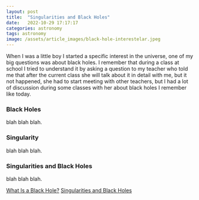 ```yaml
---
layout: post
title:  "Singularities and Black Holes"
date:   2022-10-29 17:17:17
categories: astronomy
tags: astronomy
image: /assets/article_images/black-hole-interestelar.jpeg
---
```


When I was a little boy I started a specific interest in the universe, one of my big questions was about black holes. I remember that during a class at school I tried to understand it by asking a question to my teacher who told me that after the current class she will talk about it in detail with me, but it not happened, she had to start meeting with other teachers, but I had a lot of discussion during some classes with her about black holes I remember like today. 



### Black Holes
blah blah blah. 

### Singularity
blah blah blah. 

### Singularities and Black Holes
blah blah blah. 


[What Is a Black Hole?](https://www.nasa.gov/audience/forstudents/k-4/stories/nasa-knows/what-is-a-black-hole-k4.html)
[Singularities and Black Holes](https://plato.stanford.edu/entries/spacetime-singularities/)
